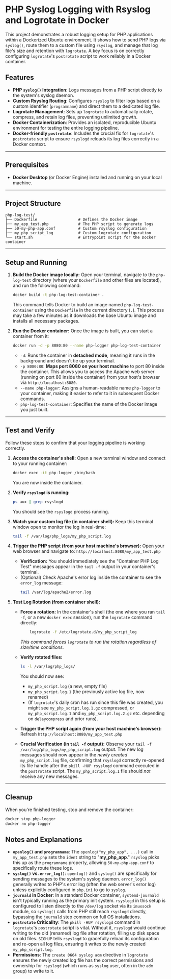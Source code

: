 # PHP Syslog Logging with Rsyslog and Logrotate in Docker

This project demonstrates a robust logging setup for PHP applications within a Dockerized Ubuntu environment. It shows how to send PHP logs via `syslog()`, route them to a custom file using `rsyslog`, and manage that log file's size and retention with `logrotate`. A key focus is on correctly configuring `logrotate`'s `postrotate` script to work reliably in a Docker container.

## Features

* **PHP `syslog()` Integration**: Logs messages from a PHP script directly to the system's syslog daemon.
* **Custom Rsyslog Routing**: Configures `rsyslog` to filter logs based on a custom identifier (`programname`) and direct them to a dedicated log file.
* **Logrotate Management**: Sets up `logrotate` to automatically rotate, compress, and retain log files, preventing unlimited growth.
* **Docker Containerization**: Provides an isolated, reproducible Ubuntu environment for testing the entire logging pipeline.
* **Docker-friendly `postrotate`**: Includes the crucial fix for `logrotate`'s `postrotate` script to ensure `rsyslogd` reloads its log files correctly in a Docker context.

---

## Prerequisites

* **Docker Desktop** (or Docker Engine) installed and running on your local machine.

---

## Project Structure
```
php-log-test/
├── Dockerfile                  # Defines the Docker image
├── my_app_test.php             # The PHP script to generate logs
├── 50-my-php-app.conf          # Custom rsyslog configuration
├── my_php_script_log           # Custom logrotate configuration
└── start.sh                    # Entrypoint script for the Docker container
```

---
## Setup and Running

1. **Build the Docker image locally:**
    Open your terminal, navigate to the `php-log-test` directory (where your `Dockerfile` and other files are located), and run the following command:

    ```bash
    docker build -t php-log-test-container .
    ```
    This command tells Docker to build an image named `php-log-test-container` using the `Dockerfile` in the current directory (`.`). This process may take a few minutes as it downloads the base Ubuntu image and installs all necessary packages.

2. **Run the Docker container:**
    Once the image is built, you can start a container from it:

    ```bash
    docker run -d -p 8080:80 --name php-logger php-log-test-container
    ```
    * `-d`: Runs the container in **detached mode**, meaning it runs in the background and doesn't tie up your terminal.
    * `-p 8080:80`: **Maps port 8080 on your host machine** to port 80 inside the container. This allows you to access the Apache web server (running on port 80 inside the container) from your host's browser via `http://localhost:8080`.
    * `--name php-logger`: Assigns a human-readable name `php-logger` to your container, making it easier to refer to it in subsequent Docker commands.
    * `php-log-test-container`: Specifies the name of the Docker image you just built.

---


## Test and Verify

Follow these steps to confirm that your logging pipeline is working correctly.

1.  **Access the container's shell:**
    Open a new terminal window and connect to your running container:
    ```bash
    docker exec -it php-logger /bin/bash
    ```
    You are now inside the container.

2.  **Verify `rsyslogd` is running:**
    ```bash
    ps aux | grep rsyslogd
    ```
    You should see the `rsyslogd` process running.

3.  **Watch your custom log file (in container shell):**
    Keep this terminal window open to monitor the log in real-time:
    ```bash
    tail -f /var/log/php_logs/my_php_script.log
    ```

4.  **Trigger the PHP script (from your host machine's browser):**
    Open your web browser and navigate to:
    `http://localhost:8080/my_app_test.php`

    * **Verification:** You should immediately see the "Container PHP Log Test" messages appear in the `tail -f` output in your container's terminal.
    * (Optional) Check Apache's error log inside the container to see the `error_log` message:
        ```bash
        tail /var/log/apache2/error.log
        ```

5.  **Test Log Rotation (from container shell):**

    * **Force a rotation:** In the container's shell (the one where you ran `tail -f`, or a new `docker exec` session), run the `logrotate` command directly:
        ```bash
            logrotate -f /etc/logrotate.d/my_php_script_log
        ```
        *This command forces `logrotate` to run the rotation regardless of size/time conditions.*

    * **Verify rotated files:**
        ```bash
        ls -l /var/log/php_logs/
        ```
        You should now see:
        * `my_php_script.log` (a new, empty file)
        * `my_php_script.log.1` (the previously active log file, now renamed)
        * (If `logrotate`'s daily cron has run since this file was created, you might see `my_php_script.log.1.gz` compressed, or `my_php_script.log.1` and `my_php_script.log.2.gz` etc. depending on `delaycompress` and prior runs).

    * **Trigger the PHP script again (from your host machine's browser):**
        Refresh `http://localhost:8080/my_app_test.php`

    * **Crucial Verification (in `tail -f` output):**
        Observe your `tail -f /var/log/php_logs/my_php_script.log` output. The new log messages should now appear in the *newly created* `my_php_script.log` file, confirming that `rsyslogd` correctly re-opened its file handle after the `pkill -HUP rsyslogd` command executed in the `postrotate` script. The `my_php_script.log.1` file should *not* receive any new messages.

---

## Cleanup

When you're finished testing, stop and remove the container:

```bash
docker stop php-logger
docker rm php-logger
```

## Notes and Explanations

* **`openlog()` and `programname`**: The `openlog("my_php_app", ...)` call in `my_app_test.php` sets the `ident` string to "**my\_php\_app**." `rsyslog` picks this up as the `programname` property, allowing `50-my-php-app.conf` to specifically route these logs.
* **`syslog()` vs. `error_log()`**: `openlog()` and `syslog()` are specifically for sending messages to the system's syslog daemon. `error_log()` generally writes to PHP's error log (often the web server's error log) unless explicitly configured in `php.ini` to go to `syslog`.
* **`journald` in Docker**: In a standard Docker container, `systemd-journald` isn't typically running as the primary init system. `rsyslogd` in this setup is configured to listen directly to the `/dev/log` socket via its `imuxsock` module, so `syslog()` calls from PHP still reach `rsyslogd` directly, bypassing the `journald` step common on full OS installations.
* **`postrotate` Criticality**: The `pkill -HUP rsyslogd` command in `logrotate`'s `postrotate` script is vital. Without it, `rsyslogd` would continue writing to the old (renamed) log file after rotation, filling up disk space on old files. `SIGHUP` tells `rsyslogd` to gracefully reload its configuration and re-open all log files, ensuring it writes to the newly created `my_php_script.log`.
* **Permissions**: The `create 0664 syslog adm` directive in `logrotate` ensures the newly created log file has the correct permissions and ownership for `rsyslogd` (which runs as `syslog` user, often in the `adm` group) to write to it.